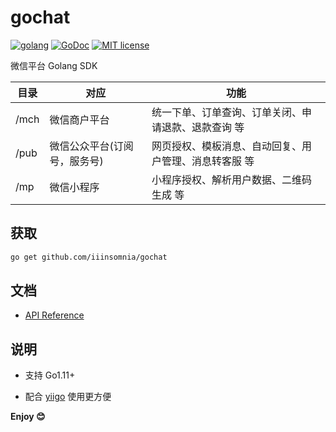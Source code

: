 # gochat

[![golang](https://img.shields.io/badge/Language-Go-green.svg?style=flat)](https://golang.org)
[![GoDoc](https://godoc.org/github.com/iiinsomnia/gochat?status.svg)](https://godoc.org/github.com/iiinsomnia/gochat)
[![MIT license](http://img.shields.io/badge/license-MIT-brightgreen.svg)](http://opensource.org/licenses/MIT)

微信平台 Golang SDK

| 目录 | 对应                         | 功能                                               |
| ---- | ---------------------------- | -------------------------------------------------- |
| /mch | 微信商户平台                 | 统一下单、订单查询、订单关闭、申请退款、退款查询 等   |
| /pub | 微信公众平台(订阅号，服务号) | 网页授权、模板消息、自动回复、用户管理、消息转客服 等 |
| /mp  | 微信小程序                   | 小程序授权、解析用户数据、二维码生成 等               |

## 获取

```sh
go get github.com/iiinsomnia/gochat
```

## 文档

- [API Reference](https://godoc.org/github.com/iiinsomnia/gochat)

## 说明

- 支持 Go1.11+

- 配合 [yiigo](https://github.com/iiinsomnia/yiigo) 使用更方便

**Enjoy 😊**

